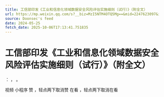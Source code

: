 ```yaml
---
title: 工信部印发《工业和信息化领域数据安全风险评估实施细则（试行）》（附全文）
url: https://mp.weixin.qq.com/s?__biz=MzI5NTM4OTQ5Mg==&mid=2247623097&idx=1&sn=10b782bd47aa9d85b1a70aab2cc9c2ff
source: Doonsec's feed
date: 2024-05-25
fetch_date: 2025-10-06T17:13:41.751835
---
```


# 工信部印发《工业和信息化领域数据安全风险评估实施细则（试行）》（附全文）

：
，
。

视频
小程序
赞
，轻点两下取消赞
在看
，轻点两下取消在看
